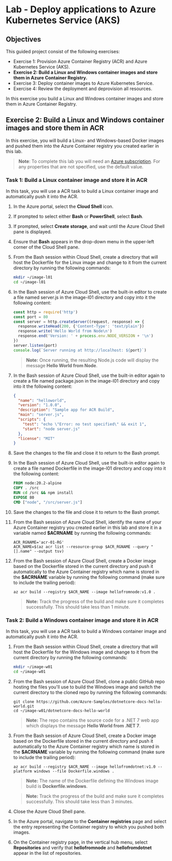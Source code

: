 # Lab - Deploy applications to Azure Kubernetes Service (AKS)

## Objectives

This guided project consist of the following exercises:

+ Exercise 1: Provision Azure Container Registry (ACR) and Azure Kubernetes Service (AKS).
+ **Exercise 2: Build a Linux and Windows container images and store them in Azure Container Registry.**
+ Exercise 3: Deploy container images to Azure Kubernetes Service.
+ Exercise 4: Review the deployment and deprovision all resources.

In this exercise you build a Linux and Windows container images and store them in Azure Container Registry.

## Exercise 2: Build a Linux and Windows container images and store them in ACR
In this exercise, you will build a Linux- and Windows-based Docker images and pushed them into the Azure Container registry you created earlier in this lab.
>**Note**: To complete this lab you will need an [Azure subscription](https://azure.microsoft.com/free/).
> For any properties that are not specified, use the default value.
### Task 1: Build a Linux container image and store it in ACR
In this task, you will use a ACR task to build a Linux container image and automatically push it into the ACR.

1. In the Azure portal, select the **Cloud Shell** icon.
1. If prompted to select either **Bash** or **PowerShell**, select **Bash**. 
1. If prompted, select **Create storage**, and wait until the Azure Cloud Shell pane is displayed. 
1. Ensure that **Bash** appears in the drop-down menu in the upper-left corner of the Cloud Shell pane.
1. From the Bash session within Cloud Shell, create a directory that will host the Dockerfile for the Linux image and change to it from the current directory by running the following commands:

   ```bash
   mkdir ~/image-l01
   cd ~/image-l01
   ```

1. In the Bash session of Azure Cloud Shell, use the built-in editor to create a file named server.js in the image-l01 directory and copy into it the following content:

   ```js
   const http = require('http')
   const port = 80
   const server = http.createServer((request, response) => {
     response.writeHead(200, {'Content-Type': 'text/plain'})
     response.write('Hello World from Node\n')
     response.end('Version: ' + process.env.NODE_VERSION + '\n')
   })
   server.listen(port)
   console.log(`Server running at http://localhost: ${port}`)
   ```

   > **Note:** Once running, the resulting Node.js code will display the message **Hello World from Node**.

1. In the Bash session of Azure Cloud Shell, use the built-in editor again to create a file named package.json in the image-l01 directory and copy into it the following content:

   ```json
   {
     "name": "helloworld",
     "version": "1.0.0",
     "description": "Sample app for ACR Build",
     "main": "server.js",
     "scripts": {
       "test": "echo \"Error: no test specified\" && exit 1",
       "start": "node server.js"
     },
     "license": "MIT"
   }
   ```

1. Save the changes to the file and close it to return to the Bash prompt.
1. In the Bash session of Azure Cloud Shell, use the built-in editor again to create a file named Dockerfile in the image-l01 directory and copy into it the following content:

   ```Dockerfile
   FROM node:20.2-alpine
   COPY . /src
   RUN cd /src && npm install
   EXPOSE 80
   CMD ["node", "/src/server.js"]
   ```

1. Save the changes to the file and close it to return to the Bash prompt.
1. From the Bash session of Azure Cloud Shell, identify the name of your Azure Container registry you created earlier in this lab and store it in a variable named **$ACRNAME** by running the following commands:

   ```azurecli
   ACR_RGNAME='acr-01-RG'
   ACR_NAME=$(az acr list --resource-group $ACR_RGNAME --query "[].name" --output tsv)
   ```

1. From the Bash session of Azure Cloud Shell, create a Docker image based on the Dockerfile stored in the current directory and push it automatically to the Azure Container registry which name is stored in the **$ACRNAME** variable by running the following command (make sure to include the trailing period):

   ```azurecli
   az acr build --registry $ACR_NAME --image hellofromnode:v1.0 .
   ```

   > **Note:** Track the progress of the build and make sure it completes successfully. This should take less than 1 minute.

### Task 2: Build a Windows container image and store it in ACR
In this task, you will use a ACR task to build a Windows container image and automatically push it into the ACR.

1. From the Bash session within Cloud Shell, create a directory that will host the Dockerfile for the Windows image and change to it from the current directory by running the following commands:

   ```bash
   mkdir ~/image-w01
   cd ~/image-w01
   ```

1. From the Bash session of Azure Cloud Shell, clone a public GitHub repo hosting the files you'll use to build the Windows image and switch the current directory to the cloned repo by running the following commands:

   ```git
   git clone https://github.com/Azure-Samples/dotnetcore-docs-hello-world.git
   cd ~/image-w01/dotnetcore-docs-hello-world
   ```

   > **Note:** The repo contains the source code for a .NET 7 web app which displays the message **Hello World from .NET 7**.

1. From the Bash session of Azure Cloud Shell, create a Docker image based on the Dockerfile stored in the current directory and push it automatically to the Azure Container registry which name is stored in the **$ACRNAME** variable by running the following command (make sure to include the trailing period):

   ```azurecli
   az acr build --registry $ACR_NAME --image hellofromdotnet:v1.0 --platform windows --file Dockerfile.windows .
   ```

   > **Note:** The name of the Dockerfile defining the Windows image build is **Dockerfile.windows**.

   > **Note:** Track the progress of the build and make sure it completes successfully. This should take less than 3 minutes.

1. Close the Azure Cloud Shell pane.
1. In the Azure portal, navigate to the **Container registries** page and select the entry representing the Container registry to which you pushed both images.
1. On the Container registry page, in the vertical hub menu, select **Repositories** and verify that **hellofromnode** and **hellofromdotnet** appear in the list of repositories.
